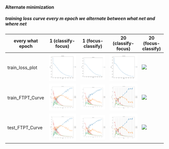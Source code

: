 #### Alternate minimization

##### training loss curve every m epoch we alternate between what net and where net
 | every what epoch   |   1 (classify-focus)  | 1 (focus-classify)  |  20 (classify-focus) | 20 (focus-classify) |
 | ---   |   ------- | --- |---|----|
 | train_loss_plot   | <img src= ./what_where/train_loss_every_1_plot.png width="400">   | <img src= ./where_what/train_loss_every_1_plot.png width="400"> |  <img src= ./what_where/train_loss_every_20_plot.png width="400"> | <img src= ./where_what/train_loss_every_20_plot.JPG width="400"> |
 | train_FTPT_Curve  | <img src= ./what_where/train_analysis_every_1.png width="400">  | <img src= ./where_what/train_analysis_every_1.png width="400">  | <img src= ./what_where/train_analysis_every_20.png width="400">  | <img src= ./where_what/train_analysis_every_20.JPG width="400">  |
 | test_FTPT_Curve   | <img src= ./what_where/test_analysis_every_1.png width="400">    | <img src= ./where_what/test_analysis_every_1.png width="400">   |<img src= ./what_where/test_analysis_every_20.png width="400">   | <img src= ./where_what/test_analysis_every_20.JPG width="400">   |



